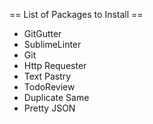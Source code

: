 == List of Packages to Install ==
* GitGutter
* SublimeLinter
* Git
* Http Requester
* Text Pastry
* TodoReview
* Duplicate Same
* Pretty JSON